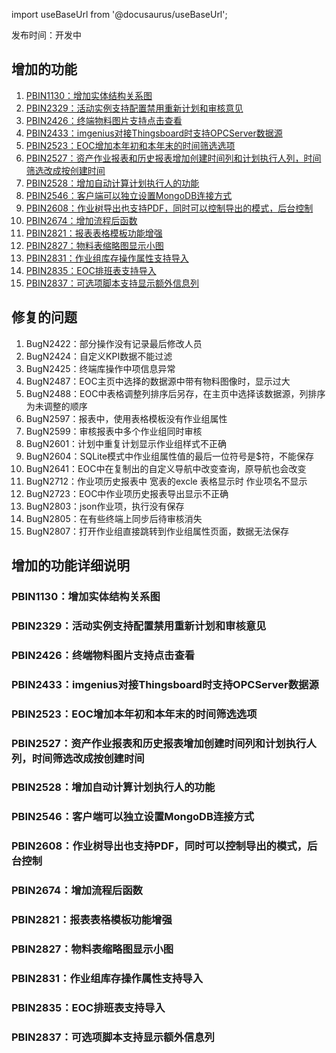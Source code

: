 
import useBaseUrl from '@docusaurus/useBaseUrl';

发布时间：开发中

## 增加的功能

1. [PBIN1130：增加实体结构关系图](#pbin1130：增加实体结构关系图)
1. [PBIN2329：活动实例支持配置禁用重新计划和审核意见](#pbin2329：活动实例支持配置禁用重新计划和审核意见)
1. [PBIN2426：终端物料图片支持点击查看](#pbin2426：终端物料图片支持点击查看)
1. [PBIN2433：imgenius对接Thingsboard时支持OPCServer数据源](#pbin2433：imgenius对接thingsboard时支持opcserver数据源)
1. [PBIN2523：EOC增加本年初和本年末的时间筛选选项](#pbin2523：eoc增加本年初和本年末的时间筛选选项)
1. [PBIN2527：资产作业报表和历史报表增加创建时间列和计划执行人列，时间筛选改成按创建时间](#pbin2527：资产作业报表和历史报表增加创建时间列和计划执行人列，时间筛选改成按创建时间)
1. [PBIN2528：增加自动计算计划执行人的功能](#pbin2528：增加自动计算计划执行人的功能)
1. [PBIN2546：客户端可以独立设置MongoDB连接方式](#pbin2546：客户端可以独立设置mongodb连接方式)
1. [PBIN2608：作业树导出也支持PDF，同时可以控制导出的模式，后台控制](#pbin2608：作业树导出也支持pdf，同时可以控制导出的模式，后台控制)
1. [PBIN2674：增加流程后函数](#pbin2674：增加流程后函数)
1. [PBIN2821：报表表格模板功能增强](#pbin2821：报表表格模板功能增强)
1. [PBIN2827：物料表缩略图显示小图](#pbin2827：物料表缩略图显示小图)
1. [PBIN2831：作业组库存操作属性支持导入](#pbin2831：作业组库存操作属性支持导入)
1. [PBIN2835：EOC排班表支持导入](#pbin2835：eoc排班表支持导入)
1. [PBIN2837：可选项脚本支持显示额外信息列](#pbin2837：可选项脚本支持显示额外信息列)

## 修复的问题

1. BugN2422：部分操作没有记录最后修改人员
1. BugN2424：自定义KPI数据不能过滤
1. BugN2425：终端库操作中项信息异常
1. BugN2487：EOC主页中选择的数据源中带有物料图像时，显示过大
1. BugN2488：EOC中表格调整列排序后另存，在主页中选择该数据源，列排序为未调整的顺序
1. BugN2597：报表中，使用表格模板没有作业组属性
1. BugN2599：审核报表中多个作业组同时审核
1. BugN2601：计划中重复计划显示作业组样式不正确
1. BugN2604：SQLite模式中作业组属性值的最后一位符号是$符，不能保存
1. BugN2641：EOC中在复制出的自定义导航中改变查询，原导航也会改变
1. BugN2712：作业项历史报表中 宽表的excle 表格显示时 作业项名不显示
1. BugN2723：EOC中作业项历史报表导出显示不正确
1. BugN2803：json作业项，执行没有保存
1. BugN2805：在有些终端上同步后待审核消失
1. BugN2807：打开作业组直接跳转到作业组属性页面，数据无法保存

## 增加的功能详细说明

### PBIN1130：增加实体结构关系图

### PBIN2329：活动实例支持配置禁用重新计划和审核意见

### PBIN2426：终端物料图片支持点击查看

### PBIN2433：imgenius对接Thingsboard时支持OPCServer数据源

### PBIN2523：EOC增加本年初和本年末的时间筛选选项

### PBIN2527：资产作业报表和历史报表增加创建时间列和计划执行人列，时间筛选改成按创建时间

### PBIN2528：增加自动计算计划执行人的功能

### PBIN2546：客户端可以独立设置MongoDB连接方式

### PBIN2608：作业树导出也支持PDF，同时可以控制导出的模式，后台控制

### PBIN2674：增加流程后函数

### PBIN2821：报表表格模板功能增强

### PBIN2827：物料表缩略图显示小图

### PBIN2831：作业组库存操作属性支持导入

### PBIN2835：EOC排班表支持导入

### PBIN2837：可选项脚本支持显示额外信息列
